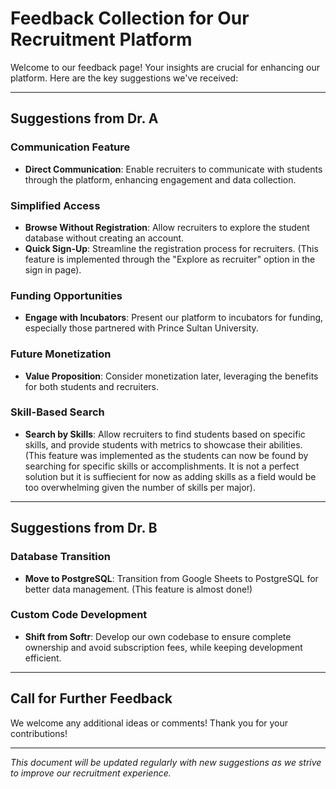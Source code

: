 # Feedback Collection for Our Recruitment Platform

Welcome to our feedback page! Your insights are crucial for enhancing our platform. Here are the key suggestions we've received:

---

## Suggestions from Dr. A

### Communication Feature
- **Direct Communication**: Enable recruiters to communicate with students through the platform, enhancing engagement and data collection.

### Simplified Access
- **Browse Without Registration**: Allow recruiters to explore the student database without creating an account.
- **Quick Sign-Up**: Streamline the registration process for recruiters. (This feature is implemented through the "Explore as recruiter" option in the sign in page).

### Funding Opportunities
- **Engage with Incubators**: Present our platform to incubators for funding, especially those partnered with Prince Sultan University.

### Future Monetization
- **Value Proposition**: Consider monetization later, leveraging the benefits for both students and recruiters.

### Skill-Based Search
- **Search by Skills**: Allow recruiters to find students based on specific skills, and provide students with metrics to showcase their abilities. (This feature was implemented as the students can now be found by searching for specific skills or accomplishments. It is not a perfect solution but it is suffiecient for now as adding skills as a field would be too overwhelming given the number of skills per major).

---

## Suggestions from Dr. B

### Database Transition
- **Move to PostgreSQL**: Transition from Google Sheets to PostgreSQL for better data management. (This feature is almost done!)

### Custom Code Development
- **Shift from Softr**: Develop our own codebase to ensure complete ownership and avoid subscription fees, while keeping development efficient.

---

## Call for Further Feedback

We welcome any additional ideas or comments! Thank you for your contributions!

---

*This document will be updated regularly with new suggestions as we strive to improve our recruitment experience.*
